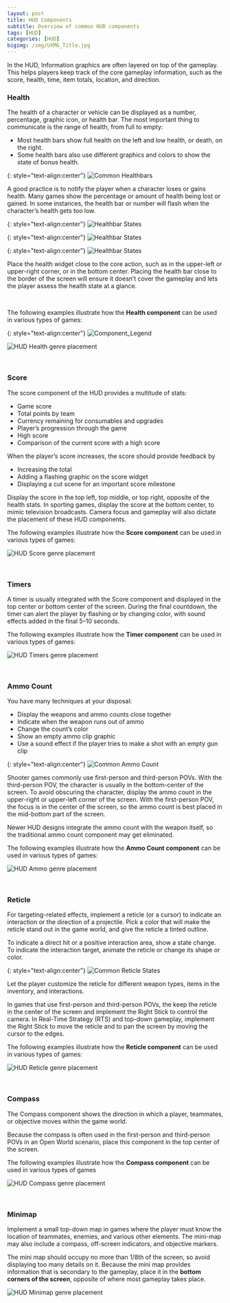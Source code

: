 ```yaml
---
layout: post
title: HUD Components
subtitle: Overview of common HUD components
tags: [HUD]
categories: [HUD]
bigimg: /img/UXMG_Title.jpg
---
```


In the HUD, Information graphics are often layered on top of the gameplay. This helps players keep track of the core gameplay information, such as the score, health, time, item totals, location, and direction.

### Health

The health of a character or vehicle can be displayed as a number, percentage, graphic icon, or health bar. The most important thing to communicate is the range of health, from full to empty:
- Most health bars show full health on the left and low health, or death, on the right.
- Some health bars also use different graphics and colors to show the state of bonus health.

{: style="text-align:center"}
![Common Healthbars](/privatebebomalaka/img/HUD_Healthbars.png)

A good practice is to notify the player when a character loses or gains health. Many games show the percentage or amount of health being lost or gained. In some instances, the health bar or number will flash when the character’s health gets too low.

{: style="text-align:center"}
![Healthbar States](/privatebebomalaka/img/HUD_Health_Loss.gif)

{: style="text-align:center"}
![Healthbar States](/privatebebomalaka/img/HUD_Health_Gain.gif)

{: style="text-align:center"}
![Healthbar States](/privatebebomalaka/img/HUD_Low_Health.gif)

Place the health widget close to the core action, such as in the upper-left or upper-right corner, or in the bottom center. Placing the health bar close to the border of the screen will ensure it doesn’t cover the gameplay and lets the player assess the health state at a glance.

<br>

The following examples illustrate how the **Health component** can be used in various types of games:

{: style="text-align:center"}
![Component_Legend](/privatebebomalaka/img/HUD_Component_Legend.png)

![HUD Health genre placement](/privatebebomalaka/img/Health_HUD_Genres.gif)

<br>

### Score

The score component of the HUD provides a multitude of stats:

- Game score
- Total points by team
- Currency remaining for consumables and upgrades
- Player’s progression through the game
- High score
- Comparison of the current score with a high score

When the player’s score increases, the score should provide feedback by

- Increasing the total
- Adding a flashing graphic on the score widget
- Displaying a cut scene for an important score milestone

Display the score in the top left, top middle, or top right, opposite of the health stats. In sporting games, display the score at the bottom center, to mimic television broadcasts. Camera focus and gameplay will also dictate the placement of these HUD components.

The following examples illustrate how the **Score component** can be used in various types of games:

![HUD Score genre placement](/privatebebomalaka/img/Score_HUD_Genres.gif)

<br>

### Timers

A timer is usually integrated with the Score component and displayed in the top center or bottom center of the screen. During the final countdown, the timer can alert the player by flashing or by changing color, with sound effects added in the final 5–10 seconds.

The following examples illustrate how the **Timer component** can be used in various types of games:

![HUD Timers genre placement](/privatebebomalaka/img/Timer_HUD_Genres.gif)

<br>

### Ammo Count

You have many techniques at your disposal:

- Display the weapons and ammo counts close together
- Indicate when the weapon runs out of ammo
- Change the count’s color
- Show an empty ammo clip graphic
- Use a sound effect if the player tries to make a shot with an empty gun clip

{: style="text-align:center"}
![Common Ammo Count](/privatebebomalaka/img/HUD_Ammocount.png)

Shooter games commonly use first-person and third-person POVs. With the third-person POV, the character is usually in the bottom-center of the screen. To avoid obscuring the character, display the ammo count in the upper-right or upper-left corner of the screen. With the first-person POV, the focus is in the center of the screen, so the ammo count is best placed in the mid-bottom part of the screen. 

Newer HUD designs integrate the ammo count with the weapon itself, so the traditional ammo count component may get eliminated.

The following examples illustrate how the **Ammo Count component** can be used in various types of games:

![HUD Ammo genre placement](/privatebebomalaka/img/Ammo_HUD_Genres.gif)

<br>

### Reticle

For targeting-related effects, implement a reticle (or a cursor) to indicate an interaction or the direction of a projectile. Pick a color that will make the reticle stand out in the game world, and give the reticle a tinted outline.

To indicate a direct hit or a positive interaction area, show a state change. To indicate the interaction target, animate the reticle or change its shape or color. 

{: style="text-align:center"}
![Common Reticle States](/privatebebomalaka/img/HUD_Reticle_States.png)

Let the player customize the reticle for different weapon types, items in the inventory, and interactions.

In games that use first-person and third-person POVs, the keep the reticle in the center of the screen and implement the Right Stick to control the camera. In Real-Time Strategy (RTS) and top-down gameplay, implement the Right Stick to move the reticle and to pan the screen by moving the cursor to the edges.

The following examples illustrate how the **Reticle component** can be used in various types of games:

![HUD Reticle genre placement](/privatebebomalaka/img/Reticle_HUD_Genres.gif)

<br>

### Compass

The Compass component shows the direction in which a player, teammates, or objective moves within the game world.

Because the compass is often used in the first-person and third-person POVs in an Open World scenario, place this component in the top center of the screen.

The following examples illustrate how the **Compass component** can be used in various types of games

![HUD Compass genre placement](/privatebebomalaka/img/Compass_HUD_Genres.gif)

<br>

### Minimap

Implement a small top-down map in games where the player must know the location of teammates, enemies, and various other elements. The mini-map may also include a compass, off-screen indicators, and objective markers.

The mini map should occupy no more than 1/8th of the screen, so avoid displaying too many details on it. Because the mini map provides information that is secondary to the gameplay, place it in the **bottom corners of the screen**, opposite of where most gameplay takes place.

![HUD Minimap genre placement](/privatebebomalaka/img/Minimap_HUD_Genres.gif)

<br>
